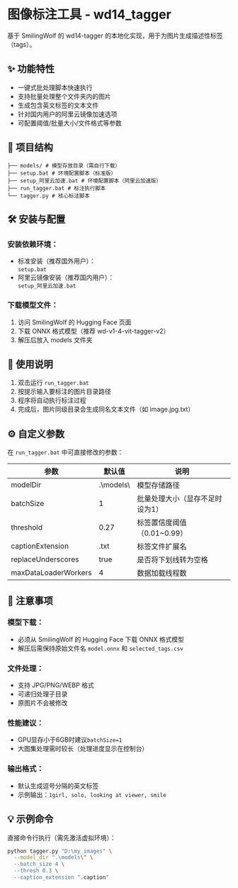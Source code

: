 # 图像标注工具 - wd14_tagger

基于 SmilingWolf 的 wd14-tagger 的本地化实现，用于为图片生成描述性标签（tags）。

## ✨ 功能特性

- 一键式批处理脚本快速执行
- 支持批量处理整个文件夹内的图片
- 生成包含英文标签的文本文件
- 针对国内用户的阿里云镜像加速选项
- 可配置阈值/批量大小/文件格式等参数

## 📂 项目结构
    ├── models/ # 模型存放目录（需自行下载）
    ├── setup.bat # 环境配置脚本（标准版）
    ├── setup_阿里云加速.bat # 环境配置脚本（阿里云加速版）
    ├── run_tagger.bat # 标注执行脚本
    └── tagger.py # 核心标注脚本


## 🛠️ 安装与配置

### 安装依赖环境：

- 标准安装（推荐国外用户）：  
  `setup.bat`
- 阿里云镜像安装（推荐国内用户）：  
  `setup_阿里云加速.bat`

### 下载模型文件：

1. 访问 SmilingWolf 的 Hugging Face 页面
2. 下载 ONNX 格式模型（推荐 wd-v1-4-vit-tagger-v2）
3. 解压后放入 models 文件夹

## 🚀 使用说明

1. 双击运行 `run_tagger.bat`
2. 按提示输入要标注的图片目录路径
3. 程序将自动执行标注过程
4. 完成后，图片同级目录会生成同名文本文件（如 image.jpg.txt）

## ⚙️ 自定义参数

在 `run_tagger.bat` 中可直接修改的参数：

| 参数 | 默认值 | 说明 |
|------|--------|------|
| modelDir | .\models\ | 模型存储路径 |
| batchSize | 1 | 批量处理大小（显存不足时设为1） |
| threshold | 0.27 | 标签置信度阈值（0.01~0.99） |
| captionExtension | .txt | 标签文件扩展名 |
| replaceUnderscores | true | 是否将下划线转为空格 |
| maxDataLoaderWorkers | 4 | 数据加载线程数 |

## 📌 注意事项

### 模型下载：

- 必须从 SmilingWolf 的 Hugging Face 下载 ONNX 格式模型
- 解压后需保持原始文件名 `model.onnx` 和 `selected_tags.csv`

### 文件处理：

- 支持 JPG/PNG/WEBP 格式
- 可递归处理子目录
- 原图片不会被修改

### 性能建议：

- GPU显存小于6GB时建议`batchSize=1`
- 大图集处理需时较长（处理进度显示在控制台）

### 输出格式：

- 默认生成逗号分隔的英文标签
- 示例输出：`1girl, solo, looking at viewer, smile`

## 💡 示例命令

直接命令行执行（需先激活虚拟环境）：

```bash
python tagger.py "D:\my_images" \
  --model_dir ".\models\" \
  --batch_size 4 \
  --thresh 0.3 \
  --caption_extension ".caption"